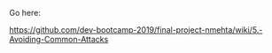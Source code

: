 Go here:

https://github.com/dev-bootcamp-2019/final-project-nmehta/wiki/5.-Avoiding-Common-Attacks


